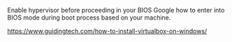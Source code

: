 Enable hypervisor before proceeding in your BIOS
Google how to enter into BIOS mode during boot process based on your machine.

https://www.guidingtech.com/how-to-install-virtualbox-on-windows/